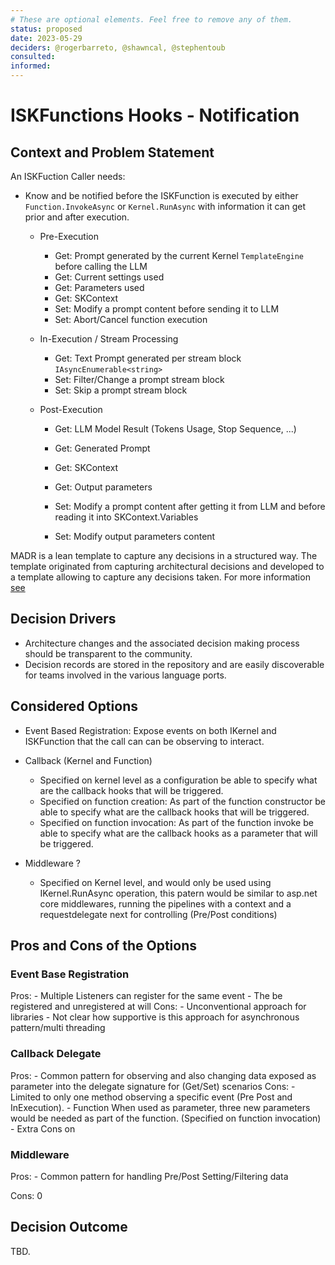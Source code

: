 ```yaml
---
# These are optional elements. Feel free to remove any of them.
status: proposed
date: 2023-05-29
deciders: @rogerbarreto, @shawncal, @stephentoub
consulted: 
informed: 
---
```


# ISKFunctions Hooks - Notification

## Context and Problem Statement

An ISKFuction Caller needs:

- Know and be notified before the ISKFunction is executed by either `Function.InvokeAsync` or `Kernel.RunAsync` with information it can get prior and after execution.

  - Pre-Execution

    - Get: Prompt generated by the current Kernel `TemplateEngine` before calling the LLM
    - Get: Current settings used
    - Get: Parameters used
    - Get: SKContext
    - Set: Modify a prompt content before sending it to LLM
    - Set: Abort/Cancel function execution

  - In-Execution / Stream Processing

    - Get: Text Prompt generated per stream block `IAsyncEnumerable<string>`
    - Set: Filter/Change a prompt stream block
    - Set: Skip a prompt stream block

  - Post-Execution

    - Get: LLM Model Result (Tokens Usage, Stop Sequence, ...)
    - Get: Generated Prompt
    - Get: SKContext
    - Get: Output parameters

    - Set: Modify a prompt content after getting it from LLM and before reading it into SKContext.Variables

    - Set: Modify output parameters content

MADR is a lean template to capture any decisions in a structured way. The template originated from capturing architectural decisions and developed to a template allowing to capture any decisions taken.
For more information [see](https://adr.github.io/madr/)

<!-- This is an optional element. Feel free to remove. -->

## Decision Drivers

- Architecture changes and the associated decision making process should be transparent to the community.
- Decision records are stored in the repository and are easily discoverable for teams involved in the various language ports.

## Considered Options

- Event Based Registration: Expose events on both IKernel and ISKFunction that the call can can be observing to interact.
- Callback (Kernel and Function)

  - Specified on kernel level as a configuration be able to specify what are the callback hooks that will be triggered.
  - Specified on function creation: As part of the function constructor be able to specify what are the callback hooks that will be triggered.
  - Specified on function invocation: As part of the function invoke be able to specify what are the callback hooks as a parameter that will be triggered.

- Middleware ?
  - Specified on Kernel level, and would only be used using IKernel.RunAsync operation, this patern would be similar to asp.net core middlewares, running the pipelines with a context and a requestdelegate next for controlling (Pre/Post conditions)

## Pros and Cons of the Options

### Event Base Registration

Pros: - Multiple Listeners can register for the same event - The be registered and unregistered at will
Cons: - Unconventional approach for libraries - Not clear how supportive is this approach for asynchronous pattern/multi threading

### Callback Delegate

Pros: - Common pattern for observing and also changing data exposed as parameter into the delegate signature for (Get/Set) scenarios
Cons: - Limited to only one method observing a specific event (Pre Post and InExecution). - Function When used as parameter, three new parameters would be needed as part of the function. (Specified on function invocation) - Extra Cons on

### Middleware

Pros: - Common pattern for handling Pre/Post Setting/Filtering data

Cons:
0

## Decision Outcome

TBD.
